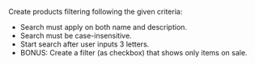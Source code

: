 Create products filtering following the given criteria:

- Search must apply on both name and description.
- Search must be case-insensitive.
- Start search after user inputs 3 letters.
- BONUS: Create a filter (as checkbox) that shows only items on sale.
